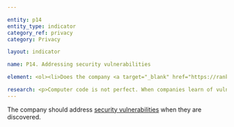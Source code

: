 ```yaml
---

entity: p14
entity_type: indicator
category_ref: privacy
category: Privacy

layout: indicator

name: P14. Addressing security vulnerabilities

element: <ol><li>Does the company <a target="_blank" href="https://rankingdigitalrights.org/2018-indicators/#clearlydisclose">clearly disclose</a> that it has a mechanism through which <a target="_blank" href="https://rankingdigitalrights.org/2018-indicators/#securityresearcher">security researchers</a> can submit <a target="_blank" href="https://rankingdigitalrights.org/2018-indicators/#securityvulnerability">vulnerabilities</a> they discover?</li><li>Does the company <a target="_blank" href="https://rankingdigitalrights.org/2018-indicators/#clearlydisclose">clearly disclose</a> the timeframe in which it will review reports of <a target="_blank" href="https://rankingdigitalrights.org/2018-indicators/#securityvulnerability">vulnerabilities</a>?</li><li>Does the company commit not to pursue legal action against researchers who report vulnerabilities within the terms of the company’s reporting mechanism?</li><li>(For <a target="_blank" href="https://rankingdigitalrights.org/2018-indicators/#mobile">mobile ecosystems</a>) Does the company <a target="_blank" href="https://rankingdigitalrights.org/2018-indicators/#clearlydisclose">clearly disclose</a> that <a target="_blank" href="https://rankingdigitalrights.org/2018-indicators/#softwareupdates">software updates</a>, security <a target="_blank" href="https://rankingdigitalrights.org/2018-indicators/#patch">patches</a>, add-ons, or extensions are downloaded over an<a target="_blank" href="https://rankingdigitalrights.org/2018-indicators/#encrypted"> encrypted</a> channel?</li><li>(For <a target="_blank" href="https://rankingdigitalrights.org/2018-indicators/#mobile">mobile ecosystems</a> and telecommunications companies) Does the company <a target="_blank" href="https://rankingdigitalrights.org/2018-indicators/#clearlydisclose">clearly disclose</a> what, if any, <a target="_blank" href="https://rankingdigitalrights.org/2018-indicators/#modification">modifications it has made to a mobile operating system</a>?</li><li>(For <a target="_blank" href="https://rankingdigitalrights.org/2018-indicators/#mobile">mobile ecosystems</a> and telecommunications companies) Does the company <a target="_blank" href="https://rankingdigitalrights.org/2018-indicators/#clearlydisclose">clearly disclose </a>what, if any, effect such modifications have on the company’s ability to send <a target="_blank" href="https://rankingdigitalrights.org/2018-indicators/#securityupdate">security updates</a> to users?</li><li>(For <a target="_blank" href="https://rankingdigitalrights.org/2018-indicators/#mobile">mobile ecosystems</a>) Does the company <a target="_blank" href="https://rankingdigitalrights.org/2018-indicators/#clearlydisclose">clearly disclose</a> the date through which it will continue to provide <a target="_blank" href="https://rankingdigitalrights.org/2018-indicators/#securityupdate">security updates</a> for the <a target="_blank" href="https://rankingdigitalrights.org/2018-indicators/#device">device</a>/<a target="_blank" href="https://rankingdigitalrights.org/2018-indicators/#os">OS</a>?</li><li>(For <a target="_blank" href="https://rankingdigitalrights.org/2018-indicators/#mobile">mobile ecosystems</a>) Does the company commit to provide <a target="_blank" href="https://rankingdigitalrights.org/2018-indicators/#securityupdate">security updates</a> for the operating system and other <a target="_blank" href="https://rankingdigitalrights.org/2018-indicators/#critical">critical software</a> for a minimum of five years after release?</li><li>(For<a target="_blank" href="https://rankingdigitalrights.org/2018-indicators/#mobile"> mobile ecosystems</a> and telecommunications companies) If the company uses an operating system adapted from an existing system, does the company commit to provide security <a target="_blank" href="https://rankingdigitalrights.org/2018-indicators/#patch">patches</a> within one month of a <a target="_blank" href="https://rankingdigitalrights.org/2018-indicators/#securityvulnerability">vulnerability</a> being announced to the public?</li></ol>

research: <p>Computer code is not perfect. When companies learn of vulnerabilities that could put users and their information at risk, they should take action to mitigate those concerns. This includes ensuring that people are able to share any vulnerabilities they discover with the company. We believe it is especially important for companies to provide clear disclosure to users about the manner and time period in which users will receive security updates. In addition, since telecommunications providers can alter open-source mobile operating systems, we expect these companies to disclose information that may affect a user’s ability to access these critical updates.</p><p><b>Potential Sources:</b></p><ul><li>Company privacy policies</li><li>Company security guide</li><li>Company “help” forums</li></ul>
---
```

The company should address <a target="_blank" href="https://rankingdigitalrights.org/2018-indicators/#securityvulnerability">security vulnerabilities</a> when they are discovered.